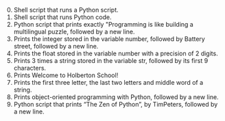 0. Shell script that runs a Python script.
1. Shell script that runs Python code.
2. Python script that prints exactly "Programming is like building a multilingual puzzle, followed by a new line.
3. Prints the integer stored in the variable number, followed by Battery street, followed by a new line.
4. Prints the float stored in the variable number with a precision of 2 digits.
5. Prints 3 times a string stored in the variable str, followed by its first 9 characters.
6. Prints Welcome to Holberton School!
7. Prints the first three letter, the last two letters and middle word of a string.
8. Prints object-oriented programming with Python, followed by a new line.
9. Python script that prints “The Zen of Python”, by TimPeters, followed by a new line.
